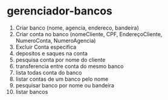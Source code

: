 # gerenciador-bancos
1. Criar banco (nome, agencia, endereco, bandeira)
2. Criar conta no banco (nomeCliente, CPF, EndereçoCliente, NumeroConta, NumeroAgencia)
3. Excluir Conta especifica
4. depositos e saques na conta
5. pesquisa conta por nome do cliente
6. transferencia entre conta do mesmo banco
7. lista todas conta do banco
8. listar contas de um banco pelo nome
9. pesquisar banco por nome ou bandeira
10. listar bancos
